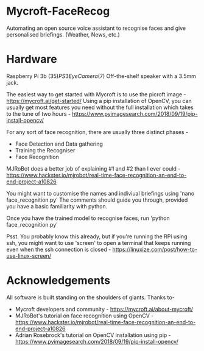 # Mycroft-FaceRecog
Automating an open source voice assistant to recognise faces and give personalised briefings. (Weather, News, etc.)

# Hardware
Raspberry Pi 3b ($35)
PS3 Eye Camera ($7)
Off-the-shelf speaker with a 3.5mm jack.

The easiest way to get started with Mycroft is to use the picroft image - https://mycroft.ai/get-started/
Using a pip installation of OpenCV, you can usually get most features you need without the full installation which takes to the tune of two hours - https://www.pyimagesearch.com/2018/09/19/pip-install-opencv/

For any sort of face recognition, there are usually three distinct phases - 
* Face Detection and Data gathering
* Training the Recogniser
* Face Recognition

MJRoBot does a better job of explaining #1 and #2 than I ever could - https://www.hackster.io/mjrobot/real-time-face-recognition-an-end-to-end-project-a10826

You might want to customise the names and indiviual briefings using
'nano face_recognition.py'
The comments should guide you through, provided you have a basic familiarity with python.

Once you have the trained model to recognise faces, run 
'python face_recognition.py'

Psst. You probably know this already, but if you're running the RPi using ssh, you might want to use 'screen' to open a terminal that keeps running even when the ssh connection is closed - https://linuxize.com/post/how-to-use-linux-screen/

# Acknowledgements
All software is built standing on the shoulders of giants. Thanks to-
* Mycroft developers and community - https://mycroft.ai/about-mycroft/
* MJRoBot's tutorial on face recognition using OpenCV - https://www.hackster.io/mjrobot/real-time-face-recognition-an-end-to-end-project-a10826
* Adrian Rosebrock's tutorial on OpenCV installation using pip - https://www.pyimagesearch.com/2018/09/19/pip-install-opencv/
